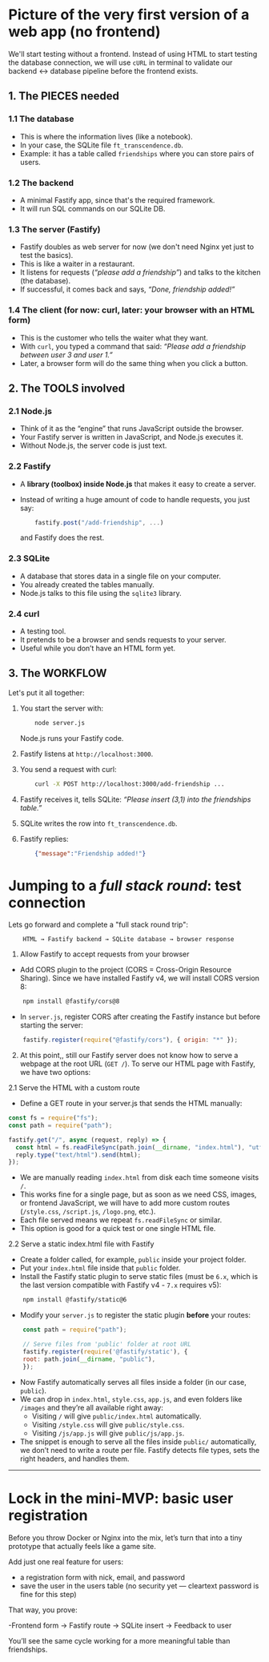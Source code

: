 # Picture of the very first version of a web app (no frontend)

We'll start testing without a frontend. Instead of using HTML to start testing the database connection, we will use `cURL` in terminal to validate our backend <-> database pipeline before the frontend exists.

## 1. The PIECES needed

### 1.1 The database

- This is where the information lives (like a notebook).
- In your case, the SQLite file `ft_transcendence.db`.
- Example: it has a table called `friendships` where you can store pairs of users.

### 1.2 The backend

- A minimal Fastify app, since that's the required framework.
- It will run SQL commands on our SQLite DB.

### 1.3 The server (Fastify)

- Fastify doubles as web server for now (we don't need Nginx yet just to test the basics).
- This is like a waiter in a restaurant.
- It listens for requests (_“please add a friendship”_) and talks to the kitchen (the database).
- If successful, it comes back and says, _“Done, friendship added!”_

### 1.4 The client (for now: curl, later: your browser with an HTML form)

- This is the customer who tells the waiter what they want.
- With `curl`, you typed a command that said: _“Please add a friendship between user 3 and user 1.”_
- Later, a browser form will do the same thing when you click a button.

## 2. The TOOLS involved

### 2.1 Node.js

- Think of it as the “engine” that runs JavaScript outside the browser.
- Your Fastify server is written in JavaScript, and Node.js executes it.
- Without Node.js, the server code is just text.

### 2.2 Fastify

- A **library (toolbox) inside Node.js** that makes it easy to create a server.
- Instead of writing a huge amount of code to handle requests, you just say:

	```js
		fastify.post("/add-friendship", ...)
	```

	and Fastify does the rest.

### 2.3 SQLite

- A database that stores data in a single file on your computer.
- You already created the tables manually.
- Node.js talks to this file using the `sqlite3` library.

### 2.4 curl

- A testing tool.
- It pretends to be a browser and sends requests to your server.
- Useful while you don’t have an HTML form yet.

## 3. The WORKFLOW

Let's put it all together:

1. You start the server with:
	```bash
		node server.js
	```
	Node.js runs your Fastify code.

2. Fastify listens at `http://localhost:3000`.

3. You send a request with curl:
	```bash
		curl -X POST http://localhost:3000/add-friendship ...
	```

4. Fastify receives it, tells SQLite: _“Please insert (3,1) into the friendships table.”_

5. SQLite writes the row into `ft_transcendence.db`.

6. Fastify replies:
	```json
		{"message":"Friendship added!"}
	```

# Jumping to a _full stack round_: test connection 

Lets go forward and complete a "full stack round trip":

```
	HTML → Fastify backend → SQLite database → browser response
```

1. Allow Fastify to accept requests from your browser

- Add CORS plugin to the project (CORS = Cross-Origin Resource Sharing). Since we have installed Fastify v4, we will install CORS version 8:

```bash
	npm install @fastify/cors@8
```

- In `server.js`, register CORS after creating the Fastify instance but before starting the server:

```js
	fastify.register(require("@fastify/cors"), { origin: "*" });
```

2. At this point,, still our Fastify server does not know how to serve a webpage at the root URL (`GET /`). To serve our HTML page with Fastify, we have two options:

2.1 Serve the HTML with a custom route

- Define a GET route in your server.js that sends the HTML manually:

```js
const fs = require("fs");
const path = require("path");

fastify.get("/", async (request, reply) => {
  const html = fs.readFileSync(path.join(__dirname, "index.html"), "utf8");
  reply.type("text/html").send(html);
});
```
- We are manually reading `index.html` from disk each time someone visits `/`. 
- This works fine for a single page, but as soon as we need CSS, images, or frontend JavaScript, we will have to add more custom routes (`/style.css`, `/script.js`, `/logo.png`, etc.).
- Each file served means we repeat `fs.readFileSync` or similar.
- This option is good for a quick test or one single HTML file.

2.2 Serve a static index.html file with Fastify

- Create a folder called, for example, `public` inside your project folder.
- Put your `index.html` file inside that `public` folder.
- Install the Fastify static plugin to serve static files (must be `6.x`, which is the last version compatible with Fastify v4 - `7.x` requires v5):
```bash
	npm install @fastify/static@6
```
- Modify your `server.js` to register the static plugin **before** your routes:

```js
	const path = require("path");

	// Serve files from 'public' folder at root URL
	fastify.register(require('@fastify/static'), {
	root: path.join(__dirname, "public"),
	});
```
- Now Fastify automatically serves all files inside a folder (in our case, `public`).
- We can drop in `index.html`, `style.css`, `app.js`, and even folders like `/images` and they’re all available right away:
	- Visiting `/` will give `public/index.html` automatically.
	- Visiting `/style.css` will give `public/style.css`.
	- Visiting `/js/app.js` will give `public/js/app.js`.
- The snippet is enough to serve all the files inside `public/` automatically, we don’t need to write a route per file. Fastify detects file types, sets the right headers, and handles them.

---

# Lock in the mini-MVP: basic user registration

Before you throw Docker or Nginx into the mix, let’s turn that into a tiny prototype that actually feels like a game site.

Add just one real feature for users:

- a registration form with nick, email, and password
- save the user in the users table (no security yet — cleartext password is fine for this step)

That way, you prove:

-Frontend form → Fastify route → SQLite insert → Feedback to user

You’ll see the same cycle working for a more meaningful table than friendships.
